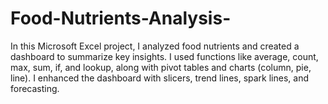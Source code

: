# Food-Nutrients-Analysis-
In this Microsoft Excel project, I analyzed food nutrients and created a dashboard to summarize key insights. I used functions like average, count, max, sum, if, and lookup, along with pivot tables and charts (column, pie, line). I enhanced the dashboard with slicers, trend lines, spark lines, and forecasting.
